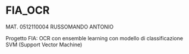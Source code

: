 # FIA_OCR

MAT. 0512110004 RUSSOMANDO ANTONIO

Progetto FIA: 
OCR con ensemble learning con modello di classificazione SVM (Support Vector Machine)
